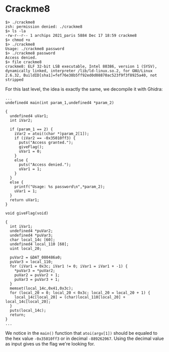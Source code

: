 ﻿# Crackme8

```
$> ./crackme8
zsh: permission denied: ./crackme8
$> ls -la
-rw-r--r-- 1 archips 2021_paris 5884 Dec 17 18:59 crackme8
$> chmod +x
$> ./crackme8
Usage: ./crackme8 password
$> ./crackme8 password
Access denied.
$> file crackme8
crackme8: ELF 32-bit LSB executable, Intel 80386, version 1 (SYSV), dynamically linked, interpreter /lib/ld-linux.so.2, for GNU/Linux 2.6.32, BuildID[sha1]=fef76e38b5ff92ed0d08870ac523f9f3f8925a40, not stripped
```

For this last level, the idea is exactly the same, we decompile it with Ghidra:

```
...
undefined4 main(int param_1,undefined4 *param_2)

{
  undefined4 uVar1;
  int iVar2;
  
  if (param_1 == 2) {
    iVar2 = atoi((char *)param_2[1]);
    if (iVar2 == -0x35010ff3) {
      puts("Access granted.");
      giveFlag();
      uVar1 = 0;
    }
    else {
      puts("Access denied.");
      uVar1 = 1;
    }
  }
  else {
    printf("Usage: %s password\n",*param_2);
    uVar1 = 1;
  }
  return uVar1;
}

void giveFlag(void)

{
  int iVar1;
  undefined4 *puVar2;
  undefined4 *puVar3;
  char local_14c [60];
  undefined4 local_110 [60];
  uint local_20;
  
  puVar2 = &DAT_080486a0;
  puVar3 = local_110;
  for (iVar1 = 0x3c; iVar1 != 0; iVar1 = iVar1 + -1) {
    *puVar3 = *puVar2;
    puVar2 = puVar2 + 1;
    puVar3 = puVar3 + 1;
  }
  memset(local_14c,0x41,0x3c);
  for (local_20 = 0; local_20 < 0x3c; local_20 = local_20 + 1) {
    local_14c[local_20] = (char)local_110[local_20] + local_14c[local_20];
  }
  puts(local_14c);
  return;
}
...
```

We notice in the `main()` function that `atoi(argv[1])` should be equaled to the hex value `-0x35010ff3` or in decimal `-889262067`. Using the decimal value as input gives us the flag we're looking for.
